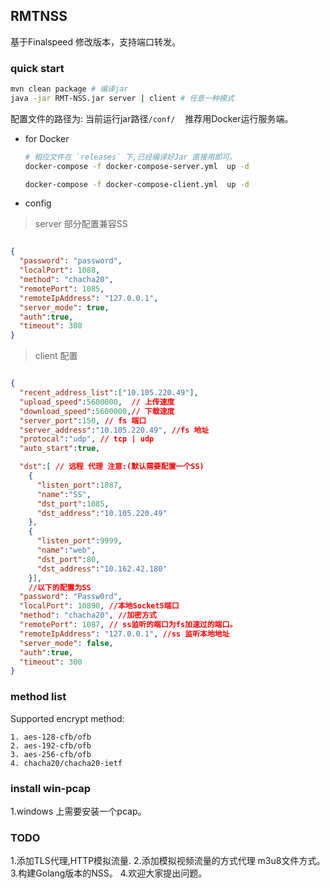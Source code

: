 ## RMTNSS
基于Finalspeed 修改版本，支持端口转发。


### quick start 


```bash
mvn clean package # 编译jar
java -jar RMT-NSS.jar server | client # 任意一种模式
```
 
 配置文件的路径为:
    当前运行jar路径`/conf/`
    推荐用Docker运行服务端。

* for Docker 

    ```bash
    # 相应文件在 `releases` 下,已经编译好Jar 直接用即可。
    docker-compose -f docker-compose-server.yml  up -d 
  
    docker-compose -f docker-compose-client.yml  up -d 
    ```
* config 

> server 部分配置兼容SS

```json

{
  "password": "password",
  "localPort": 1088,
  "method": "chacha20",
  "remotePort": 1085,
  "remoteIpAddress": "127.0.0.1",
  "server_mode": true,
  "auth":true,
  "timeout": 300
}


```


> client 配置


```json

{
  "recent_address_list":["10.105.220.49"],
  "upload_speed":5600000,  // 上传速度
  "download_speed":5600000,// 下载速度
  "server_port":150, // fs 端口
  "server_address":"10.105.220.49", //fs 地址
  "protocal":"udp", // tcp | udp 
  "auto_start":true,

  "dst":[ // 远程 代理 注意:(默认需要配置一个SS)
    {
      "listen_port":1087,
      "name":"SS",
      "dst_port":1085,
      "dst_address":"10.105.220.49"
    },
    {
      "listen_port":9999,
      "name":"web",
      "dst_port":80,
      "dst_address":"10.162.42.180"
    }],
    //以下的配置为SS
  "password": "Passw0rd",
  "localPort": 10890, //本地Socket5端口
  "method": "chacha20", //加密方式
  "remotePort": 1087, // ss监听的端口为fs加速过的端口。
  "remoteIpAddress": "127.0.0.1", //ss 监听本地地址
  "server_mode": false,
  "auth":true, 
  "timeout": 300
}

```


### method list

Supported encrypt method:

    1. aes-128-cfb/ofb
    2. aes-192-cfb/ofb
    3. aes-256-cfb/ofb
    4. chacha20/chacha20-ietf

### install win-pcap
 1.windows 上需要安装一个pcap。
 
### TODO

 1.添加TLS代理,HTTP模拟流量.
 2.添加模拟视频流量的方式代理 m3u8文件方式。
 3.构建Golang版本的NSS。
 4.欢迎大家提出问题。
